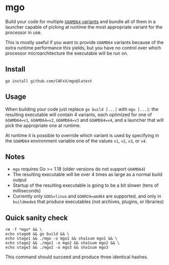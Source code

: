 # mgo

Build your code for multiple [`GOAMD64` variants][1] and bundle all of them in a 
launcher capable of picking at runtime the most appropriate variant for the
processor in use.

This is mostly useful if you want to provide `GOAMD64` variants because of the extra
runtime performance this yields, but you have no control over which processor 
microarchitecture the executable will be run on.

## Install

```
go install github.com/CAFxX/mgo@latest
```

## Usage

When building your code just replace `go build [...]` with `mgo [...]`: the resulting
executable will contain 4 variants, each optimized for one of `GOAMD64=v1`, `GOAMD64=v2`,
`GOAMD64=v3` and `GOAMD64=v4`, and a launcher that will pick the appropriate one at
runtime.

At runtime it is possible to override which variant is used by specifying in the
`GOAMD64` environment variable one of the values `v1`, `v2`, `v3`, or `v4`.

## Notes

- `mgo` requires Go >= 1.18 (older versions do not support `GOAMD64`)
- The resulting executable will be over 4 times as large as a normal build output
- Startup of the resulting executable is going to be a bit slower (tens of milliseconds)
- Currently only `GOOS=linux` and `GOARCH=amd64` are supported, and only in
  `buildmode`s that produce executables (not archives, plugins, or libraries)

## Quick sanity check

```
rm -f *mgo* && \
echo stage0 && go build && \
echo stage1 && ./mgo -o mgo1 && sha1sum mgo1 && \
echo stage2 && ./mgo1 -o mgo2 && sha1sum mgo2 && \
echo stage3 && ./mgo2 -o mgo3 && sha1sum mgo3
```

This command should succeed and produce three identical hashes.



[1]: https://github.com/golang/go/wiki/MinimumRequirements#amd64
